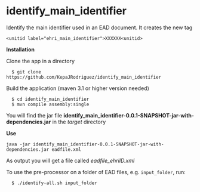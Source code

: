 identify_main_identifier
========================

Identify the main identifier used in an EAD document.
It creates the new tag 
```
<unitid label="ehri_main_identifier">XXXXXX<unitid>
```


**Installation**

Clone the app in a directory

```
  $ git clone https://github.com/KepaJRodriguez/identify_main_identifier
```


Build the application (maven 3.1 or higher version needed)
```
  $ cd identify_main_identifier
  $ mvn compile assembly:single
```


You will find the jar file **identify_main_identifier-0.0.1-SNAPSHOT-jar-with-dependencies.jar** in the 
*target* directory


**Use**

```
java -jar identify_main_identifier-0.0.1-SNAPSHOT-jar-with-dependencies.jar eadfile.xml
```

As output you will get a file called *eadfile_ehriID.xml*

To use the pre-processor on a folder of EAD files, e.g. `input_folder`, run:

```
  $ ./identify-all.sh input_folder
```

